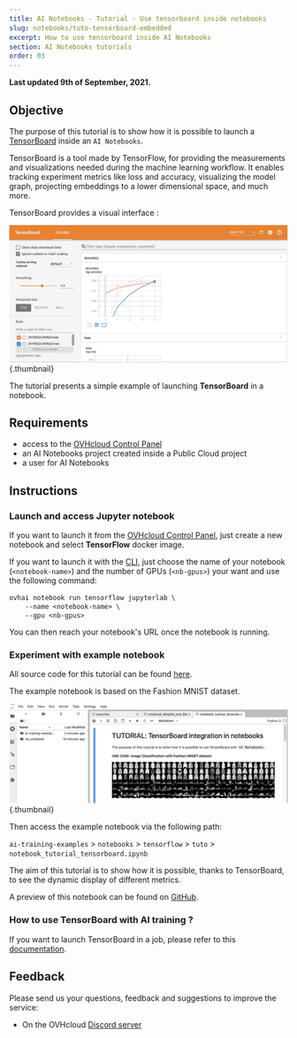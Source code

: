 ```yaml
---
title: AI Notebooks - Tutorial - Use tensorboard inside notebooks
slug: notebooks/tuto-tensorboard-embedded
excerpt: How to use tensorboard inside AI Notebooks  
section: AI Notebooks tutorials
order: 03
---
```


**Last updated 9th of September, 2021.**

## Objective

The purpose of this tutorial is to show how it is possible to launch a [TensorBoard](https://www.tensorflow.org/tensorboard?hl=fr) inside an `AI Notebooks`.

TensorBoard is a tool made by TensorFlow, for providing the measurements and visualizations needed during the machine learning workflow. It enables tracking experiment metrics like loss and accuracy, visualizing the model graph, projecting embeddings to a lower dimensional space, and much more.

TensorBoard provides a visual interface :

![image](images/overview_interface_tensorboard.png){.thumbnail}

The tutorial presents a simple example of launching **TensorBoard** in a notebook.

## Requirements

- access to the [OVHcloud Control Panel](https://www.ovh.com/auth/?action=gotomanager&from=https://www.ovh.ie/&ovhSubsidiary=ie)
- an AI Notebooks project created inside a Public Cloud project
- a user for AI Notebooks

## Instructions

### Launch and access Jupyter notebook

If you want to launch it from the [OVHcloud Control Panel](https://www.ovh.com/auth/?action=gotomanager&from=https://www.ovh.ie/&ovhSubsidiary=ie), just create a new notebook and select **TensorFlow** docker image.

If you want to launch it with the [CLI](https://docs.ovh.com/ie/en/publiccloud/ai/cli/getting-started-cli/), just choose the name of your notebook (`<notebook-name>`) and the number of GPUs (`<nb-gpus>`) your want and use the following command:

``` {.bash}
ovhai notebook run tensorflow jupyterlab \
    --name <notebook-name> \
    --gpu <nb-gpus>
```

You can then reach your notebook's URL once the notebook is running.

### Experiment with example notebook

All source code for this tutorial can be found  [here](https://github.com/ovh/ai-training-examples).

The example notebook is based on the Fashion MNIST dataset.

![image](images/image_overview_jupyter_notebook_tensorboard.png){.thumbnail}

Then access the example notebook via the following path:

`ai-training-examples` > `notebooks` > `tensorflow` > `tuto` > `notebook_tutorial_tensorboard.ipynb`

The aim of this tutorial is to show how it is possible, thanks to TensorBoard, to see the dynamic display of different metrics.

A preview of this notebook can be found on [GitHub](https://github.com/ovh/ai-training-examples/blob/main/notebooks/tensorflow/tuto/notebook_tutorial_tensorboard.ipynb).

### How to use TensorBoard with AI training ?

If you want to launch TensorBoard in a job, please refer to this [documentation](https://docs.ovh.com/ie/en/publiccloud/ai/training/tuto-tensorboard-inside-job).

## Feedback

Please send us your questions, feedback and suggestions to improve the service:

- On the OVHcloud [Discord server](https://discord.com/invite/vXVurFfwe9) 
